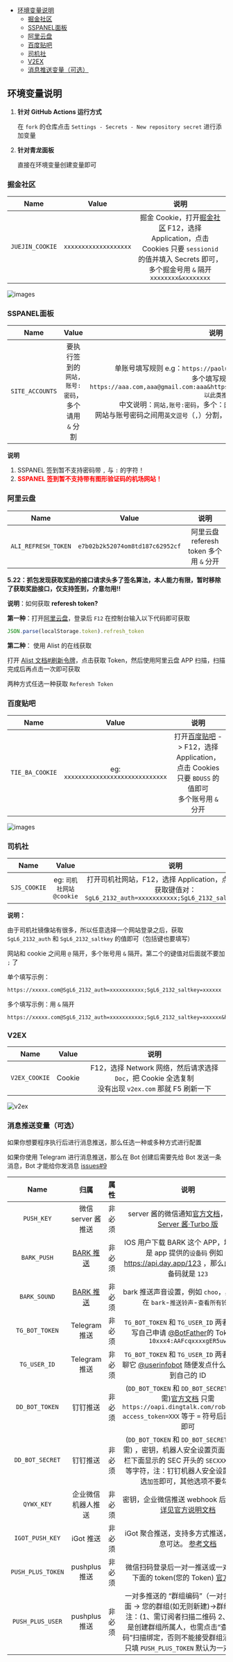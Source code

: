 - [环境变量说明](#环境变量说明)
  - [掘金社区](#掘金社区)
  - [SSPANEL面板](#sspanel面板)
  - [阿里云盘](#阿里云盘)
  - [百度贴吧](#百度贴吧)
  - [司机社](#司机社)
  - [V2EX](#v2ex)
  - [消息推送变量（可选）](#消息推送变量可选)

## 环境变量说明

1. **针对 GitHub Actions 运行方式**

   在 `fork` 的仓库点击 `Settings - Secrets - New repository secret` 进行添加变量

2. **针对青龙面板**

   直接在环境变量创建变量即可

### 掘金社区

|      Name       |         Value         |                             说明                             |
| :-------------: | :-------------------: | :----------------------------------------------------------: |
| `JUEJIN_COOKIE` | `xxxxxxxxxxxxxxxxxxx` | 掘金 Cookie，打开[掘金社区](https://juejin.cn/) F12，选择 Application，点击 Cookies 只要 `sessionid` 的值并填入 Secrets 即可，多个掘金号用 `&` 隔开 `xxxxxxxx&xxxxxxxx` |

![images](https://img2.imgtp.com/2024/05/19/M3EbSqId.png)

### SSPANEL面板

|      Name       |                      Value                      |                             说明                             |
| :-------------: | :---------------------------------------------: | :----------------------------------------------------------: |
| `SITE_ACCOUNTS` | 要执行签到的`网站,账号:密码`，多个请用 `&` 分割 | 单账号填写规则 e.g：`https://paolu.com,aaa@gmail.com:123456`<br/>多个填写规则：`https://aaa.com,aaa@gmail.com:aaa&https://bbb.com,bbb@gmail.com:bbb&...以此类推`<br/>中文说明：`网站,账号:密码`，多个：`网站,账号:密码&网站,账号:密码`<br/>网站与账号密码之间用`英文逗号`（`,`）分割，账号与密码之间用`英文冒号`（`:`）分割 |

**说明**

1. SSPANEL 签到暂不支持密码带  `,`  与  `:`  的字符！
2. **<font color='red'>SSPANEL 签到暂不支持带有图形验证码的机场网站！</font>**

### 阿里云盘

|        Name         |              Value              |                  说明                   |
| :-----------------: | :-----------------------------: | :-------------------------------------: |
| `ALI_REFRESH_TOKEN` | `e7b02b2k52074om8td187c62952cf` | 阿里云盘 referesh token 多个用 `&` 分开 |

**5.22：抓包发现获取奖励的接口请求头多了签名算法，本人能力有限，暂时移除了获取奖励接口，仅支持签到，介意勿用!!**

**说明**：如何获取 **referesh token?**

**第一种**：打开[阿里云盘](https://www.aliyundrive.com/)，登录后 `F12` 在控制台输入以下代码即可获取

```javascript
JSON.parse(localStorage.token).refresh_token
```

**第二种**： 使用 Alist 的在线获取

打开 [Alist 文档#刷新令牌](https://alist.nn.ci/zh/guide/drivers/aliyundrive.html#%E5%88%B7%E6%96%B0%E4%BB%A4%E7%89%8C)，点击获取 Token，然后使用阿里云盘 APP 扫描，扫描完成后再点击一次即可获取

两种方式任选一种获取 `Referesh Token `

### 百度贴吧

|      Name       |                Value                |                             说明                             |
| :-------------: | :---------------------------------: | :----------------------------------------------------------: |
| `TIE_BA_COOKIE` | eg: `xxxxxxxxxxxxxxxxxxxxxxxxxxxxx` | 打开[百度贴吧](https://tieba.baidu.com/) -> F12，选择 Application，点击 Cookies<br/>只要 `BDUSS` 的值即可<br>多个账号用 `&` 分开 |

![images](https://img2.imgtp.com/2024/05/19/HnlsgpaF.png)

### 司机社

|     Name     |          Value          |                             说明                             |
| :----------: | :---------------------: | :----------------------------------------------------------: |
| `SJS_COOKIE` | eg: `司机社网站@cookie` | 打开司机社网站，F12，选择 Application，点击 Cookies<br/>获取键值对：`SgL6_2132_auth=xxxxxxxxxxx;SgL6_2132_saltkey=xxxxxx` |

**说明：**

由于司机社镜像站有很多，所以任意选择一个网站登录之后，获取 `SgL6_2132_auth` 和 `SgL6_2132_saltkey` 的值即可（包括键也要填写）

网站和 cookie 之间用 `@` 隔开，多个账号用 `&` 隔开。第二个的键值对后面就不要加 `;` 了

单个填写示例：

```markdown
https://xxxxx.com@SgL6_2132_auth=xxxxxxxxxxx;SgL6_2132_saltkey=xxxxxx
```

多个填写示例：用 `&` 隔开

```markdown
https://xxxxx.com@SgL6_2132_auth=xxxxxxxxxxx;SgL6_2132_saltkey=xxxxxx&https://xxxxx.com@SgL6_2132_auth=xxxxxxxxxxx;SgL6_2132_saltkey=xxxxxx
```

### V2EX

|     Name      | Value  |                             说明                             |
| :-----------: | :----: | :----------------------------------------------------------: |
| `V2EX_COOKIE` | Cookie | F12，选择 Network 网络，然后请求选择 `Doc`，把 Cookie 全选复制<br>没有出现 `v2ex.com` 那就 F5 刷新一下 |

![v2ex](https://img2.imgtp.com/2024/05/22/Ce612EwM.png)

### 消息推送变量（可选）

如果你想要程序执行后进行消息推送，那么任选一种或多种方式进行配置

如果你使用 Telegram 进行消息推送，那么在 Bot 创建后需要先给 Bot 发送一条消息，Bot 才能给你发消息 [issues#9](https://github.com/sudojia/scripts/issues/9)

|       Name        |                             归属                             |  属性  |                             说明                             |
| :---------------: | :----------------------------------------------------------: | :----: | :----------------------------------------------------------: |
|    `PUSH_KEY`     |                      微信 server 酱推送                      | 非必须 | server 酱的微信通知[官方文档](http://sc.ftqq.com/3.version)，已兼容 [Server 酱·Turbo 版](https://sct.ftqq.com/) |
|    `BARK_PUSH`    | [BARK 推送](https://apps.apple.com/us/app/bark-customed-notifications/id1403753865) | 非必须 | IOS 用户下载 BARK 这个 APP，填写内容是 app 提供的`设备码` 例如：https://api.day.app/123 ，那么此处的设备码就是 `123` |
|   `BARK_SOUND`    | [BARK 推送](https://apps.apple.com/us/app/bark-customed-notifications/id1403753865) | 非必须 | bark 推送声音设置，例如 `choo`，具体值请在 `bark`-`推送铃声`-`查看所有铃声` |
|  `TG_BOT_TOKEN`   |                        Telegram 推送                         | 非必须 | `TG_BOT_TOKEN` 和 `TG_USER_ID` 两者必需 填写自己申请 [@BotFather](https://t.me/BotFather)的 Token 如 `10xxx4:AAFcqxxxxgER5uw` |
|   `TG_USER_ID`    |                        Telegram 推送                         | 非必须 | `TG_BOT_TOKEN` 和 `TG_USER_ID` 两者必需 私聊它 [@userinfobot](https://t.me/userinfobot) 随便发点什么即可获取到自己的 ID |
|  `DD_BOT_TOKEN`   |                           钉钉推送                           | 非必须 | (`DD_BOT_TOKEN` 和 `DD_BOT_SECRET` 两者必需)[官方文档](https://developers.dingtalk.com/document/app/custom-robot-access)  只需 `https://oapi.dingtalk.com/robot/send?access_token=XXX` 等于 `=` 符号后面的 XXX 即可 |
|  `DD_BOT_SECRET`  |                           钉钉推送                           | 非必须 | (`DD_BOT_TOKEN` 和 `DD_BOT_SECRET` 两者必需) ，密钥，机器人安全设置页面，加签一栏下面显示的 SEC 开头的 `SECXXXXXXXXXX` 等字符，注：钉钉机器人安全设置只需勾选`加签`即可，其他选项不要勾选 |
|    `QYWX_KEY`     |                      企业微信机器人推送                      | 非必须 | 密钥，企业微信推送 webhook 后面的 key [详见官方说明文档](https://work.weixin.qq.com/api/doc/90000/90136/91770) |
|  `IGOT_PUSH_KEY`  |                          iGot 推送                           | 非必须 | iGot 聚合推送，支持多方式推送，确保消息可达。 [参考文档](https://wahao.github.io/Bark-MP-helper) |
| `PUSH_PLUS_TOKEN` |                        pushplus 推送                         | 非必须 | 微信扫码登录后一对一推送或一对多推送下面的 token(您的 Token) [官方网站](http://www.pushplus.plus/) |
| `PUSH_PLUS_USER`  |                        pushplus 推送                         | 非必须 | 一对多推送的 “群组编码”（一对多推送下面 -> 您的群组(如无则新建)->群组编码） 注：(1、需订阅者扫描二维码  2、如果您是创建群组所属人，也需点击“查看二维码”扫描绑定，否则不能接受群组消息推送) 只填 `PUSH_PLUS_TOKEN` 默认为一对一推送 |